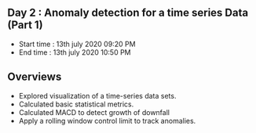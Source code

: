 ## Day 2 : Anomaly detection for a time series Data (Part 1)
- Start time : 13th july 2020 09:20 PM 
- End time : 13th july 2020 10:50 PM 

## Overviews
 - Explored visualization of a time-series data sets.
 - Calculated basic statistical metrics.
 - Calculated MACD to detect growth of downfall
 - Apply a rolling window control limit to track anomalies.
 

